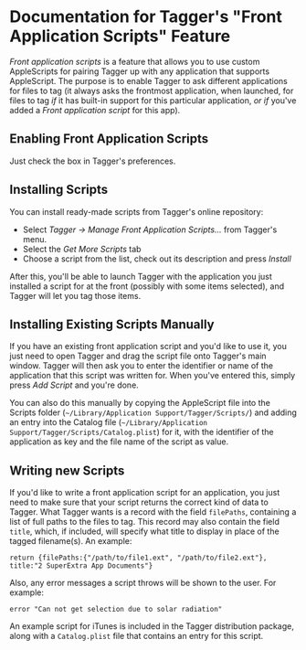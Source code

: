 

Documentation for Tagger's "Front Application Scripts" Feature
================================================================

*Front application scripts* is a feature that allows you to use custom AppleScripts for pairing Tagger up with any application that supports AppleScript. The purpose is to enable Tagger to ask different applications for files to tag (it always asks the frontmost application, when launched, for files to tag *if* it has built-in support for this particular application, *or if* you've added a *Front application script* for this app).



Enabling Front Application Scripts
------------------------------------

Just check the box in Tagger's preferences.



Installing Scripts
--------------------

You can install ready-made scripts from Tagger's online repository:

 - Select *Tagger &rarr; Manage Front Application Scripts...* from Tagger's menu.
 - Select the *Get More Scripts* tab
 - Choose a script from the list, check out its description and press *Install*

After this, you'll be able to launch Tagger with the application you just installed a script for at the front (possibly with some items selected), and Tagger will let you tag those items.



Installing Existing Scripts Manually
--------------------------------------

If you have an existing front application script and you'd like to use it, you just need to open Tagger and drag the script file onto Tagger's main window. Tagger will then ask you to enter the identifier or name of the application that this script was written for. When you've entered this, simply press *Add Script* and you're done.

You can also do this manually by copying the AppleScript file into the Scripts folder (`~/Library/Application Support/Tagger/Scripts/`) and adding an entry into the Catalog file (`~/Library/Application Support/Tagger/Scripts/Catalog.plist`) for it, with the identifier of the application as key and the file name of the script as value.



Writing new Scripts
---------------------

If you'd like to write a front application script for an application, you just need to make sure that your script returns the correct kind of data to Tagger. What Tagger wants is a record with the field `filePaths`, containing a list of full paths to the files to tag. This record may also contain the field `title`, which, if included, will specify what title to display in place of the tagged filename(s). An example:

    return {filePaths:{"/path/to/file1.ext", "/path/to/file2.ext"}, title:"2 SuperExtra App Documents"}

Also, any error messages a script throws will be shown to the user. For example:

    error "Can not get selection due to solar radiation"


An example script for iTunes is included in the Tagger distribution package, along with a `Catalog.plist` file that contains an entry for this script.





